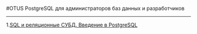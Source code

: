 #OTUS PostgreSQL для администраторов баз данных и разработчиков
___
1.[SQL и реляционные СУБД. Введение в PostgreSQL](https://dssl.ru "SQL и реляционные СУБД. Введение в PostgreSQL")
